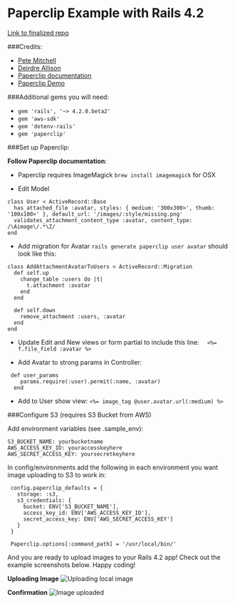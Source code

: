 # Paperclip Example with Rails 4.2

[Link to finalized repo](https://github.com/uploaders/paperclip_rails_4.2_demo)

###Credits:
* [Pete Mitchell](https://github.com/petemmitchell)
* [Deirdre Allison](https://github.com/deirdreallison)
* [Paperclip documentation](https://github.com/thoughtbot/paperclip)
* [Paperclip Demo](https://github.com/thoughtbot/paperclip_demo)

###Additional gems you will need:
* `gem 'rails', '~> 4.2.0.beta2'`
* `gem 'aws-sdk'`
* `gem 'dotenv-rails'`
* `gem 'paperclip'`

###Set up Paperclip:

**Follow Paperclip documentation**:

* Paperclip requires ImageMagick
```brew install imagemagick``` for OSX

* Edit Model
```
class User < ActiveRecord::Base
  has_attached_file :avatar, styles: { medium: '300x300>', thumb: '100x100>' }, default_url: '/images/:style/missing.png'
  validates_attachment_content_type :avatar, content_type: /\Aimage\/.*\Z/
end
```

* Add migration for Avatar
```rails generate paperclip user avatar```
should look like this:
```
class AddAttachmentAvatarToUsers < ActiveRecord::Migration
  def self.up
    change_table :users do |t|
      t.attachment :avatar
    end
  end

  def self.down
    remove_attachment :users, :avatar
  end
end
```

* Update Edit and New views or form partial to include this line:
```  <%= f.file_field :avatar %>```

* Add Avatar to strong params in Controller:
```
 def user_params
    params.require(:user).permit(:name, :avatar)
  end
  ```

* Add to User show view:
```<%= image_tag @user.avatar.url(:medium) %>```


###Configure S3 (requires S3 Bucket from AWS)

Add environment variables (see .sample_env):
```
S3_BUCKET_NAME: yourbucketname
AWS_ACCESS_KEY_ID: youraccesskeyhere
AWS_SECRET_ACCESS_KEY: yoursecretkeyhere
```

In config/environments add the following in each environment you want image uploading to S3 to work in:
 ```
  config.paperclip_defaults = {
    storage: :s3,
    s3_credentials: {
      bucket: ENV['S3_BUCKET_NAME'],
      access_key_id: ENV['AWS_ACCESS_KEY_ID'],
      secret_access_key: ENV['AWS_SECRET_ACCESS_KEY']
    }
  }

  Paperclip.options[:command_path] = '/usr/local/bin/'
  ```

And you are ready to upload images to your Rails 4.2 app! Check out the example
screenshots below. Happy coding!

**Uploading Image**
![Uploading local image](http://dl.dropbox.com/s/qb5y8xsok9s1a85/Screen%20Shot%202014-10-19%20at%203.20.59%20PM.png?dl=0)

**Confirmation**
![Image uploaded](http://dl.dropbox.com/s/pdu56vqdas238be/Screen%20Shot%202014-10-19%20at%203.21.31%20PM.png?dl=0)
